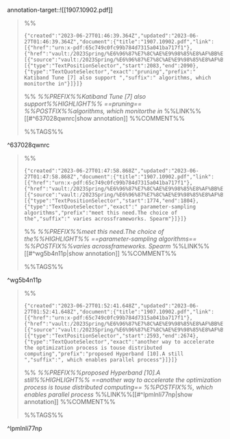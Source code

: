 annotation-target::![[1907.10902.pdf]]

>%%
>```annotation-json
>{"created":"2023-06-27T01:46:39.364Z","updated":"2023-06-27T01:46:39.364Z","document":{"title":"1907.10902.pdf","link":[{"href":"urn:x-pdf:65c749c0fc99b784d7315a041ba717f1"},{"href":"vault:/2023Spring/%E6%96%87%E7%8C%AE%E9%98%85%E8%AF%BB%E5%86%99%E4%BD%9C/papers/1907.10902.pdf"}],"documentFingerprint":"65c749c0fc99b784d7315a041ba717f1"},"uri":"vault:/2023Spring/%E6%96%87%E7%8C%AE%E9%98%85%E8%AF%BB%E5%86%99%E4%BD%9C/papers/1907.10902.pdf","target":[{"source":"vault:/2023Spring/%E6%96%87%E7%8C%AE%E9%98%85%E8%AF%BB%E5%86%99%E4%BD%9C/papers/1907.10902.pdf","selector":[{"type":"TextPositionSelector","start":2083,"end":2090},{"type":"TextQuoteSelector","exact":"pruning","prefix":" Katiband Tune [7] also support ","suffix":" algorithms, which monitorthe in"}]}]}
>```
>%%
>*%%PREFIX%%Katiband Tune [7] also support%%HIGHLIGHT%% ==pruning== %%POSTFIX%%algorithms, which monitorthe in*
>%%LINK%%[[#^637028qwnrc|show annotation]]
>%%COMMENT%%
>
>%%TAGS%%
>
^637028qwnrc



>%%
>```annotation-json
>{"created":"2023-06-27T01:47:58.868Z","updated":"2023-06-27T01:47:58.868Z","document":{"title":"1907.10902.pdf","link":[{"href":"urn:x-pdf:65c749c0fc99b784d7315a041ba717f1"},{"href":"vault:/2023Spring/%E6%96%87%E7%8C%AE%E9%98%85%E8%AF%BB%E5%86%99%E4%BD%9C/papers/1907.10902.pdf"}],"documentFingerprint":"65c749c0fc99b784d7315a041ba717f1"},"uri":"vault:/2023Spring/%E6%96%87%E7%8C%AE%E9%98%85%E8%AF%BB%E5%86%99%E4%BD%9C/papers/1907.10902.pdf","target":[{"source":"vault:/2023Spring/%E6%96%87%E7%8C%AE%E9%98%85%E8%AF%BB%E5%86%99%E4%BD%9C/papers/1907.10902.pdf","selector":[{"type":"TextPositionSelector","start":1774,"end":1804},{"type":"TextQuoteSelector","exact":" parameter-sampling algorithms","prefix":"meet this need.The choice of the","suffix":" varies acrossframeworks. Spearm"}]}]}
>```
>%%
>*%%PREFIX%%meet this need.The choice of the%%HIGHLIGHT%% ==parameter-sampling algorithms== %%POSTFIX%%varies acrossframeworks. Spearm*
>%%LINK%%[[#^wg5b4n11p|show annotation]]
>%%COMMENT%%
>
>%%TAGS%%
>
^wg5b4n11p


>%%
>```annotation-json
>{"created":"2023-06-27T01:52:41.648Z","updated":"2023-06-27T01:52:41.648Z","document":{"title":"1907.10902.pdf","link":[{"href":"urn:x-pdf:65c749c0fc99b784d7315a041ba717f1"},{"href":"vault:/2023Spring/%E6%96%87%E7%8C%AE%E9%98%85%E8%AF%BB%E5%86%99%E4%BD%9C/papers/1907.10902.pdf"}],"documentFingerprint":"65c749c0fc99b784d7315a041ba717f1"},"uri":"vault:/2023Spring/%E6%96%87%E7%8C%AE%E9%98%85%E8%AF%BB%E5%86%99%E4%BD%9C/papers/1907.10902.pdf","target":[{"source":"vault:/2023Spring/%E6%96%87%E7%8C%AE%E9%98%85%E8%AF%BB%E5%86%99%E4%BD%9C/papers/1907.10902.pdf","selector":[{"type":"TextPositionSelector","start":2593,"end":2674},{"type":"TextQuoteSelector","exact":"another way to accelerate the optimization process is touse distributed computing","prefix":"proposed Hyperband [10].A still ","suffix":", which enables parallel process"}]}]}
>```
>%%
>*%%PREFIX%%proposed Hyperband [10].A still%%HIGHLIGHT%% ==another way to accelerate the optimization process is touse distributed computing== %%POSTFIX%%, which enables parallel process*
>%%LINK%%[[#^lpmlnli77np|show annotation]]
>%%COMMENT%%
>
>%%TAGS%%
>
^lpmlnli77np
